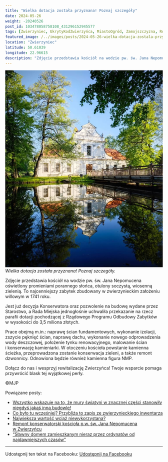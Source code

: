 ```yaml
---
title: "Wielka dotacja została przyznana! Poznaj szczegóły"
date: 2024-05-26
weight: -20240526
post_id: 103478058758108_431296152945577
tags: [Zwierzyniec, UkrytyKodZwierzyńca, MiastoOgród, Zamojszczyzna, Roztocze, Lubelskie, villarestituta, turystyka, dziedzictwo, zabytki, krajobrazy, TajemnicePrzeszłości, PodróżeWczasie, MagiczneMiejsce]
featured_image: /../images/posts/2024-05-26-wielka-dotacja-zostala-przyznana-poznaj-szczegoly.jpg
location: "Zwierzyniec"
latitude: 50.61039
longitude: 22.96615
description: "Zdjęcie przedstawia kościół na wodzie pw. św. Jana Nepomucena oświetlony promieniami porannego słońca, otulony soczystą, wiosenną zielenią. To najcenn..."
---
```


![Wielka dotacja została przyznana! Poznaj szczegóły.](/images/posts/2024-05-26-wielka-dotacja-zostala-przyznana-poznaj-szczegoly.jpg)
*Wielka dotacja została przyznana! Poznaj szczegóły.*

Zdjęcie przedstawia kościół na wodzie pw. św. Jana Nepomucena oświetlony promieniami porannego słońca, otulony soczystą, wiosenną zielenią. To najcenniejszy zabytek zbudowany w zwierzynieckim założeniu willowym w 1741 roku.

Jest już decyzja Konserwatora oraz pozwolenie na budowę wydane przez Starostwo, a Rada Miejska jednogłośnie uchwaliła przekazanie na rzecz parafii dotacji pochodzącej z Rządowego Programu Odbudowy Zabytków w wysokości do 3,5 miliona złotych.

Prace obejmą m.in.: naprawę ścian fundamentowych, wykonanie izolacji, zszycie pęknięć ścian, naprawę dachu, wykonanie nowego odprowadzenia wody deszczowej, położenie tynku renowacyjnego, malowanie ścian i konserwację kamieniarki.
W otoczeniu kościoła powstanie kamienna ścieżka, przeprowadzona zostanie konserwacja zieleni, a także remont dzwonnicy. Odnowiona będzie również kamienna figura NMP.

Dołącz do nas i wesprzyj rewitalizację Zwierzyńca!
Twoje wsparcie pomaga przywrócić blask tej wyjątkowej perły.



©MJP

Powiązane posty:
- [Wszystko wskazuje na to, że mury świątyni w znacznej części stanowiły niegdyś jakąś inną budowlę!](/posts/wszystko-wskazuje-na-to-ze-mury-swiatyni)
- [Co było tu wcześniej? Przybliża to zapis ze zwierzynieckiego inwentarza](/posts/co-bylo-tu-wczesniej-przybliza-to-zapis)
- [Największa wartość wciąż niewykorzystana?](/posts/najwieksza-wartosc-wciaz-niewykorzystana)
- [Remont konserwatorski kościoła p.w. św. Jana Nepomucena w Zwierzyńcu](/posts/remont-konserwatorski-kosciola-pwswjana)
- [“Sławny domem zamieszkanym nieraz przez ordynatów od najdawniejszych czasów”](/posts/slawny-domem-zamieszkanym-nieraz-przez-ordynatow)


---

Udostępnij ten tekst na Facebooku:
[Udostępnij na Facebooku](https://www.facebook.com/sharer/sharer.php?u=https://stowarzyszeniewachniewskiej.pl/posts/wielka-dotacja-zostala-przyznana-poznaj-szczegoly)

<script type="application/ld+json">
{
  "@context": "https://schema.org",
  "@type": "BlogPosting",
  "headline": "Wielka dotacja została przyznana! Poznaj szczegóły",
  "datePublished": "2024-05-26",
  "dateModified": "2024-05-26",
  "author": {
    "@type": "Person",
    "name": "Michał Jan Patyk"
  },
  "publisher": {
    "@type": "Organization",
    "name": "Stowarzyszenie im. Aleksandry Wachniewskiej",
    "logo": {
      "@type": "ImageObject",
      "url": "https://stowarzyszeniewachniewskiej.pl/images/logo/logo.svg"
    }
  },
  "mainEntityOfPage": {
    "@type": "WebPage",
    "@id": "https://stowarzyszeniewachniewskiej.pl/posts/wielka-dotacja-zostala-przyznana-poznaj-szczegoly"
  },
  "image": {
    "@type": "ImageObject",
    "url": "https://stowarzyszeniewachniewskiej.pl//images/posts/2024-05-26-wielka-dotacja-zostala-przyznana-poznaj-szczegoly.jpg"
  },
  "articleSection": "Dziedzictwo Kulturowe i Zabytki",
  "keywords": "[Zwierzyniec, UkrytyKodZwierzyńca, MiastoOgród, Zamojszczyzna, Roztocze, Lubelskie, villarestituta, turystyka, dziedzictwo, zabytki, krajobrazy, TajemnicePrzeszłości, PodróżeWczasie, MagiczneMiejsce]",
  "wordCount": 123,
  "articleBody": "Zdjęcie przedstawia kościół na wodzie pw. św. Jana Nepomucena oświetlony promieniami porannego słońca, otulony soczystą, wiosenną zielenią. To najcenniejszy zabytek zbudowany w zwierzynieckim założeniu willowym w 1741 roku.\n\nJest już decyzja Konserwatora oraz pozwolenie na budowę wydane przez Starostwo, a Rada Miejska jednogłośnie uchwaliła przekazanie na rzecz parafii dotacji pochodzącej z Rządowego Programu Odbudowy Zabytków w wysokości do 3,5 miliona złotych.\n\nPrace obejmą m.in.: naprawę ścian fundamentowych, wykonanie izolacji, zszycie pęknięć ścian, naprawę dachu, wykonanie nowego odprowadzenia wody deszczowej, położenie tynku renowacyjnego, malowanie ścian i konserwację kamieniarki.\nW otoczeniu kościoła powstanie kamienna ścieżka, przeprowadzona zostanie konserwacja zieleni, a także remont dzwonnicy. Odnowiona będzie również kamienna figura NMP.\n\nDołącz do nas i wesprzyj rewitalizację Zwierzyńca!\nTwoje wsparcie pomaga przywrócić blask tej wyjątkowej perły.\n\n\n\n©MJP",
  "description": "Zdjęcie przedstawia kościół na wodzie pw. św. Jana Nepomucena oświetlony promieniami porannego słońca, otulony soczystą, wiosenną zielenią. To najcenn...",
  "copyrightHolder": {
    "@type": "Person",
    "name": "Michał Jan Patyk"
  }
}
</script>
<script type="application/ld+json">
{
  "@context": "https://schema.org",
  "@type": "BreadcrumbList",
  "itemListElement": [
    {
      "@type": "ListItem",
      "position": 1,
      "name": "Home",
      "item": "https://stowarzyszeniewachniewskiej.pl"
    },
    {
      "@type": "ListItem",
      "position": 2,
      "name": "posts",
      "item": "https://stowarzyszeniewachniewskiej.pl/posts"
    },
    {
      "@type": "ListItem",
      "position": 3,
      "name": "Wielka dotacja została przyznana! Poznaj szczegóły",
      "item": "https://stowarzyszeniewachniewskiej.pl/posts/wielka-dotacja-zostala-przyznana-poznaj-szczegoly"
    }
  ]
}
</script>
